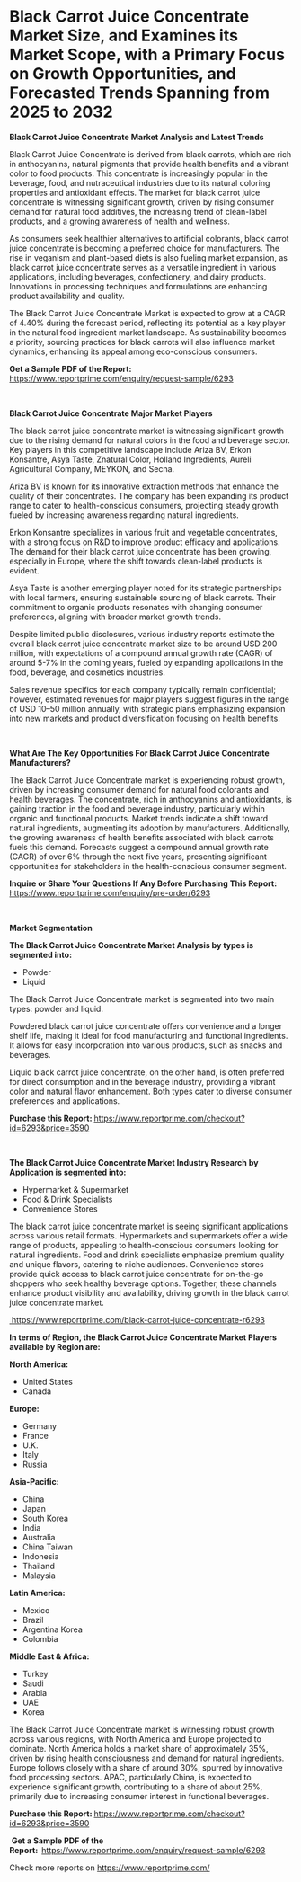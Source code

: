 <p><h1>Black Carrot Juice Concentrate Market Size, and Examines its Market Scope, with a Primary Focus on Growth Opportunities, and Forecasted Trends Spanning from 2025 to 2032</h1></p><p><strong>Black Carrot Juice Concentrate Market Analysis and Latest Trends</strong></p>
<p><p>Black Carrot Juice Concentrate is derived from black carrots, which are rich in anthocyanins, natural pigments that provide health benefits and a vibrant color to food products. This concentrate is increasingly popular in the beverage, food, and nutraceutical industries due to its natural coloring properties and antioxidant effects. The market for black carrot juice concentrate is witnessing significant growth, driven by rising consumer demand for natural food additives, the increasing trend of clean-label products, and a growing awareness of health and wellness.</p><p>As consumers seek healthier alternatives to artificial colorants, black carrot juice concentrate is becoming a preferred choice for manufacturers. The rise in veganism and plant-based diets is also fueling market expansion, as black carrot juice concentrate serves as a versatile ingredient in various applications, including beverages, confectionery, and dairy products. Innovations in processing techniques and formulations are enhancing product availability and quality. </p><p>The Black Carrot Juice Concentrate Market is expected to grow at a CAGR of 4.40% during the forecast period, reflecting its potential as a key player in the natural food ingredient market landscape. As sustainability becomes a priority, sourcing practices for black carrots will also influence market dynamics, enhancing its appeal among eco-conscious consumers.</p></p>
<p><strong>Get a Sample PDF of the Report:&nbsp;</strong> <a href="https://www.reportprime.com/enquiry/request-sample/6293?utm_campaign=3045&utm_medium=2&utm_source=Github&utm_content=ia&utm_term=19032025&utm_id=black-carrot-juice-concentrate">https://www.reportprime.com/enquiry/request-sample/6293</a></p>
<p>&nbsp;</p>
<p><strong>Black Carrot Juice Concentrate Major Market Players</strong></p>
<p><p>The black carrot juice concentrate market is witnessing significant growth due to the rising demand for natural colors in the food and beverage sector. Key players in this competitive landscape include Ariza BV, Erkon Konsantre, Asya Taste, Znatural Color, Holland Ingredients, Aureli Agricultural Company, MEYKON, and Secna.</p><p>Ariza BV is known for its innovative extraction methods that enhance the quality of their concentrates. The company has been expanding its product range to cater to health-conscious consumers, projecting steady growth fueled by increasing awareness regarding natural ingredients.</p><p>Erkon Konsantre specializes in various fruit and vegetable concentrates, with a strong focus on R&D to improve product efficacy and applications. The demand for their black carrot juice concentrate has been growing, especially in Europe, where the shift towards clean-label products is evident.</p><p>Asya Taste is another emerging player noted for its strategic partnerships with local farmers, ensuring sustainable sourcing of black carrots. Their commitment to organic products resonates with changing consumer preferences, aligning with broader market growth trends.</p><p>Despite limited public disclosures, various industry reports estimate the overall black carrot juice concentrate market size to be around USD 200 million, with expectations of a compound annual growth rate (CAGR) of around 5-7% in the coming years, fueled by expanding applications in the food, beverage, and cosmetics industries.</p><p>Sales revenue specifics for each company typically remain confidential; however, estimated revenues for major players suggest figures in the range of USD 10–50 million annually, with strategic plans emphasizing expansion into new markets and product diversification focusing on health benefits.</p></p>
<p>&nbsp;</p>
<p><strong>What Are The Key Opportunities For Black Carrot Juice Concentrate Manufacturers?</strong></p>
<p><p>The Black Carrot Juice Concentrate market is experiencing robust growth, driven by increasing consumer demand for natural food colorants and health beverages. The concentrate, rich in anthocyanins and antioxidants, is gaining traction in the food and beverage industry, particularly within organic and functional products. Market trends indicate a shift toward natural ingredients, augmenting its adoption by manufacturers. Additionally, the growing awareness of health benefits associated with black carrots fuels this demand. Forecasts suggest a compound annual growth rate (CAGR) of over 6% through the next five years, presenting significant opportunities for stakeholders in the health-conscious consumer segment.</p></p>
<p><strong>Inquire or Share Your Questions If Any Before Purchasing This Report:</strong> <a href="https://www.reportprime.com/enquiry/pre-order/6293?utm_campaign=3045&utm_medium=2&utm_source=Github&utm_content=ia&utm_term=19032025&utm_id=black-carrot-juice-concentrate">https://www.reportprime.com/enquiry/pre-order/6293</a></p>
<p>&nbsp;</p>
<p><strong>Market Segmentation</strong></p>
<p><strong>The Black Carrot Juice Concentrate Market Analysis by types is segmented into:</strong></p>
<p><ul><li>Powder</li><li>Liquid</li></ul></p>
<p><p>The Black Carrot Juice Concentrate market is segmented into two main types: powder and liquid. </p><p>Powdered black carrot juice concentrate offers convenience and a longer shelf life, making it ideal for food manufacturing and functional ingredients. It allows for easy incorporation into various products, such as snacks and beverages. </p><p>Liquid black carrot juice concentrate, on the other hand, is often preferred for direct consumption and in the beverage industry, providing a vibrant color and natural flavor enhancement. Both types cater to diverse consumer preferences and applications.</p></p>
<p><strong>Purchase this Report:&nbsp;</strong><a href="https://www.reportprime.com/checkout?id=6293&price=3590&utm_campaign=3045&utm_medium=2&utm_source=Github&utm_content=ia&utm_term=19032025&utm_id=black-carrot-juice-concentrate">https://www.reportprime.com/checkout?id=6293&price=3590</a></p>
<p>&nbsp;</p>
<p><strong>The Black Carrot Juice Concentrate Market Industry Research by Application is segmented into:</strong></p>
<p><ul><li>Hypermarket & Supermarket</li><li>Food & Drink Specialists</li><li>Convenience Stores</li></ul></p>
<p><p>The black carrot juice concentrate market is seeing significant applications across various retail formats. Hypermarkets and supermarkets offer a wide range of products, appealing to health-conscious consumers looking for natural ingredients. Food and drink specialists emphasize premium quality and unique flavors, catering to niche audiences. Convenience stores provide quick access to black carrot juice concentrate for on-the-go shoppers who seek healthy beverage options. Together, these channels enhance product visibility and availability, driving growth in the black carrot juice concentrate market.</p></p>
<p><a href="https://www.reportprime.com/black-carrot-juice-concentrate-r6293?utm_campaign=3045&utm_medium=2&utm_source=Github&utm_content=ia&utm_term=19032025&utm_id=black-carrot-juice-concentrate">&nbsp;https://www.reportprime.com/black-carrot-juice-concentrate-r6293</a></p>
<p><strong>In terms of Region, the Black Carrot Juice Concentrate Market Players available by Region are:</strong></p>
<p>
    <p> <strong> North America: </strong>
        <ul>
            <li>United States</li>
            <li>Canada</li>
        </ul>
        </p> 
    <p> <strong> Europe: </strong>
        <ul>
            <li>Germany</li>
            <li>France</li>
            <li>U.K.</li>
            <li>Italy</li>
            <li>Russia</li>
        </ul>
        </p> 
    <p> <strong> Asia-Pacific: </strong>
        <ul>
            <li>China</li>
            <li>Japan</li>
            <li>South Korea</li>
            <li>India</li>
            <li>Australia</li>
            <li>China Taiwan</li>
            <li>Indonesia</li>
            <li>Thailand</li>
            <li>Malaysia</li>
        </ul>
        </p> 
    <p> <strong> Latin America: </strong>
        <ul>
            <li>Mexico</li>
            <li>Brazil</li>
            <li>Argentina Korea</li>
            <li>Colombia</li>
        </ul>
        </p> 
    <p> <strong> Middle East & Africa: </strong>
        <ul>
            <li>Turkey</li>
            <li>Saudi</li>
            <li>Arabia</li>
            <li>UAE</li>
            <li>Korea</li>
        </ul>
    </p>
    </p>
<p><p>The Black Carrot Juice Concentrate market is witnessing robust growth across various regions, with North America and Europe projected to dominate. North America holds a market share of approximately 35%, driven by rising health consciousness and demand for natural ingredients. Europe follows closely with a share of around 30%, spurred by innovative food processing sectors. APAC, particularly China, is expected to experience significant growth, contributing to a share of about 25%, primarily due to increasing consumer interest in functional beverages.</p></p>
<p><strong>Purchase this Report: </strong><a href="https://www.reportprime.com/checkout?id=6293&price=3590&utm_campaign=3045&utm_medium=2&utm_source=Github&utm_content=ia&utm_term=19032025&utm_id=black-carrot-juice-concentrate">https://www.reportprime.com/checkout?id=6293&price=3590</a></p>
<p>&nbsp;<strong>Get a Sample PDF of the Report:&nbsp;&nbsp;</strong><a href="https://www.reportprime.com/enquiry/request-sample/6293?utm_campaign=3045&utm_medium=2&utm_source=Github&utm_content=ia&utm_term=19032025&utm_id=black-carrot-juice-concentrate">https://www.reportprime.com/enquiry/request-sample/6293</a></p>
<p><strong></strong></p>
<p>Check more reports on <a href="https://www.reportprime.com/?utm_campaign=3045&utm_medium=2&utm_source=Github&utm_content=ia&utm_term=19032025&utm_id=black-carrot-juice-concentrate">https://www.reportprime.com/</a></p>
